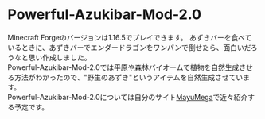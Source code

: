 # Powerful-Azukibar-Mod-2.0

Minecraft Forgeのバージョンは1.16.5でプレイできます。
あずきバーを食べているときに、あずきバーでエンダードラゴンをワンパンで倒せたら、面白いだろうなと思い作成しました。
<br>
Powerful-Azukibar-Mod-2.0では平原や森林バイオームで植物を自然生成させる方法がわかったので、"野生のあずき"というアイテムを自然生成させています。
<br>
Powerful-Azukibar-Mod-2.0については自分のサイト[MayuMega](https://mayumega.site/)で近々紹介する予定です。
